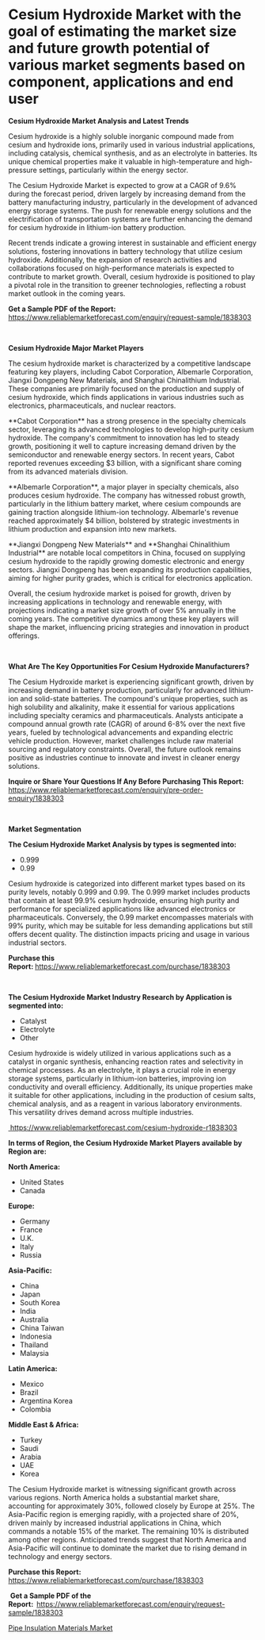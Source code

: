 <p><h1>Cesium Hydroxide Market with the goal of estimating the market size and future growth potential of various market segments based on component, applications and end user</h1></p><p><strong>Cesium Hydroxide Market Analysis and Latest Trends</strong></p>
<p><p>Cesium hydroxide is a highly soluble inorganic compound made from cesium and hydroxide ions, primarily used in various industrial applications, including catalysis, chemical synthesis, and as an electrolyte in batteries. Its unique chemical properties make it valuable in high-temperature and high-pressure settings, particularly within the energy sector.</p><p>The Cesium Hydroxide Market is expected to grow at a CAGR of 9.6% during the forecast period, driven largely by increasing demand from the battery manufacturing industry, particularly in the development of advanced energy storage systems. The push for renewable energy solutions and the electrification of transportation systems are further enhancing the demand for cesium hydroxide in lithium-ion battery production.</p><p>Recent trends indicate a growing interest in sustainable and efficient energy solutions, fostering innovations in battery technology that utilize cesium hydroxide. Additionally, the expansion of research activities and collaborations focused on high-performance materials is expected to contribute to market growth. Overall, cesium hydroxide is positioned to play a pivotal role in the transition to greener technologies, reflecting a robust market outlook in the coming years.</p></p>
<p><strong>Get a Sample PDF of the Report:&nbsp;</strong> <a href="https://www.reliablemarketforecast.com/enquiry/request-sample/1838303?utm_campaign=3307&utm_medium=2&utm_source=Github&utm_content=ia&utm_term=01042025&utm_id=cesium-hydroxide">https://www.reliablemarketforecast.com/enquiry/request-sample/1838303</a></p>
<p>&nbsp;</p>
<p><strong>Cesium Hydroxide Major Market Players</strong></p>
<p><p>The cesium hydroxide market is characterized by a competitive landscape featuring key players, including Cabot Corporation, Albemarle Corporation, Jiangxi Dongpeng New Materials, and Shanghai Chinalithium Industrial. These companies are primarily focused on the production and supply of cesium hydroxide, which finds applications in various industries such as electronics, pharmaceuticals, and nuclear reactors.</p><p>**Cabot Corporation** has a strong presence in the specialty chemicals sector, leveraging its advanced technologies to develop high-purity cesium hydroxide. The company's commitment to innovation has led to steady growth, positioning it well to capture increasing demand driven by the semiconductor and renewable energy sectors. In recent years, Cabot reported revenues exceeding $3 billion, with a significant share coming from its advanced materials division.</p><p>**Albemarle Corporation**, a major player in specialty chemicals, also produces cesium hydroxide. The company has witnessed robust growth, particularly in the lithium battery market, where cesium compounds are gaining traction alongside lithium-ion technology. Albemarle's revenue reached approximately $4 billion, bolstered by strategic investments in lithium production and expansion into new markets.</p><p>**Jiangxi Dongpeng New Materials** and **Shanghai Chinalithium Industrial** are notable local competitors in China, focused on supplying cesium hydroxide to the rapidly growing domestic electronic and energy sectors. Jiangxi Dongpeng has been expanding its production capabilities, aiming for higher purity grades, which is critical for electronics application.</p><p>Overall, the cesium hydroxide market is poised for growth, driven by increasing applications in technology and renewable energy, with projections indicating a market size growth of over 5% annually in the coming years. The competitive dynamics among these key players will shape the market, influencing pricing strategies and innovation in product offerings.</p></p>
<p>&nbsp;</p>
<p><strong>What Are The Key Opportunities For Cesium Hydroxide Manufacturers?</strong></p>
<p><p>The Cesium Hydroxide market is experiencing significant growth, driven by increasing demand in battery production, particularly for advanced lithium-ion and solid-state batteries. The compound's unique properties, such as high solubility and alkalinity, make it essential for various applications including specialty ceramics and pharmaceuticals. Analysts anticipate a compound annual growth rate (CAGR) of around 6-8% over the next five years, fueled by technological advancements and expanding electric vehicle production. However, market challenges include raw material sourcing and regulatory constraints. Overall, the future outlook remains positive as industries continue to innovate and invest in cleaner energy solutions.</p></p>
<p><strong>Inquire or Share Your Questions If Any Before Purchasing This Report:</strong> <a href="https://www.reliablemarketforecast.com/enquiry/pre-order-enquiry/1838303?utm_campaign=3307&utm_medium=2&utm_source=Github&utm_content=ia&utm_term=01042025&utm_id=cesium-hydroxide">https://www.reliablemarketforecast.com/enquiry/pre-order-enquiry/1838303</a></p>
<p>&nbsp;</p>
<p><strong>Market Segmentation</strong></p>
<p><strong>The Cesium Hydroxide Market Analysis by types is segmented into:</strong></p>
<p><ul><li>0.999</li><li>0.99</li></ul></p>
<p><p>Cesium hydroxide is categorized into different market types based on its purity levels, notably 0.999 and 0.99. The 0.999 market includes products that contain at least 99.9% cesium hydroxide, ensuring high purity and performance for specialized applications like advanced electronics or pharmaceuticals. Conversely, the 0.99 market encompasses materials with 99% purity, which may be suitable for less demanding applications but still offers decent quality. The distinction impacts pricing and usage in various industrial sectors.</p></p>
<p><strong>Purchase this Report:&nbsp;</strong><a href="https://www.reliablemarketforecast.com/purchase/1838303?utm_campaign=3307&utm_medium=2&utm_source=Github&utm_content=ia&utm_term=01042025&utm_id=cesium-hydroxide">https://www.reliablemarketforecast.com/purchase/1838303</a></p>
<p>&nbsp;</p>
<p><strong>The Cesium Hydroxide Market Industry Research by Application is segmented into:</strong></p>
<p><ul><li>Catalyst</li><li>Electrolyte</li><li>Other</li></ul></p>
<p><p>Cesium hydroxide is widely utilized in various applications such as a catalyst in organic synthesis, enhancing reaction rates and selectivity in chemical processes. As an electrolyte, it plays a crucial role in energy storage systems, particularly in lithium-ion batteries, improving ion conductivity and overall efficiency. Additionally, its unique properties make it suitable for other applications, including in the production of cesium salts, chemical analysis, and as a reagent in various laboratory environments. This versatility drives demand across multiple industries.</p></p>
<p><a href="https://www.reliablemarketforecast.com/cesium-hydroxide-r1838303?utm_campaign=3307&utm_medium=2&utm_source=Github&utm_content=ia&utm_term=01042025&utm_id=cesium-hydroxide">&nbsp;https://www.reliablemarketforecast.com/cesium-hydroxide-r1838303</a></p>
<p><strong>In terms of Region, the Cesium Hydroxide Market Players available by Region are:</strong></p>
<p>
    <p> <strong> North America: </strong>
        <ul>
            <li>United States</li>
            <li>Canada</li>
        </ul>
        </p> 
    <p> <strong> Europe: </strong>
        <ul>
            <li>Germany</li>
            <li>France</li>
            <li>U.K.</li>
            <li>Italy</li>
            <li>Russia</li>
        </ul>
        </p> 
    <p> <strong> Asia-Pacific: </strong>
        <ul>
            <li>China</li>
            <li>Japan</li>
            <li>South Korea</li>
            <li>India</li>
            <li>Australia</li>
            <li>China Taiwan</li>
            <li>Indonesia</li>
            <li>Thailand</li>
            <li>Malaysia</li>
        </ul>
        </p> 
    <p> <strong> Latin America: </strong>
        <ul>
            <li>Mexico</li>
            <li>Brazil</li>
            <li>Argentina Korea</li>
            <li>Colombia</li>
        </ul>
        </p> 
    <p> <strong> Middle East & Africa: </strong>
        <ul>
            <li>Turkey</li>
            <li>Saudi</li>
            <li>Arabia</li>
            <li>UAE</li>
            <li>Korea</li>
        </ul>
    </p>
    </p>
<p><p>The Cesium Hydroxide market is witnessing significant growth across various regions. North America holds a substantial market share, accounting for approximately 30%, followed closely by Europe at 25%. The Asia-Pacific region is emerging rapidly, with a projected share of 20%, driven mainly by increased industrial applications in China, which commands a notable 15% of the market. The remaining 10% is distributed among other regions. Anticipated trends suggest that North America and Asia-Pacific will continue to dominate the market due to rising demand in technology and energy sectors.</p></p>
<p><strong>Purchase this Report: </strong><a href="https://www.reliablemarketforecast.com/purchase/1838303?utm_campaign=3307&utm_medium=2&utm_source=Github&utm_content=ia&utm_term=01042025&utm_id=cesium-hydroxide">https://www.reliablemarketforecast.com/purchase/1838303</a></p>
<p>&nbsp;<strong>Get a Sample PDF of the Report:&nbsp;&nbsp;</strong><a href="https://www.reliablemarketforecast.com/enquiry/request-sample/1838303?utm_campaign=3307&utm_medium=2&utm_source=Github&utm_content=ia&utm_term=01042025&utm_id=cesium-hydroxide">https://www.reliablemarketforecast.com/enquiry/request-sample/1838303</a></p>
<p><strong></strong></p>
<p><p><a href="https://github.com/herakterroem/Market-Research-Report-List-1/blob/main/pipe-insulation-materials-market.md?utm_campaign=3307&utm_medium=2&utm_source=Github&utm_content=ia&utm_term=01042025&utm_id=cesium-hydroxide">Pipe Insulation Materials Market</a></p></p>